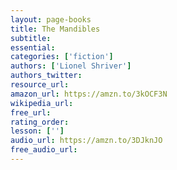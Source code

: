 ```yaml
---
layout: page-books
title: The Mandibles
subtitle: 
essential: 
categories: ['fiction']
authors: ['Lionel Shriver']
authors_twitter: 
resource_url: 
amazon_url: https://amzn.to/3kOCF3N
wikipedia_url: 
free_url: 
rating_order: 
lesson: ['']
audio_url: https://amzn.to/3DJknJO
free_audio_url: 
---
```

